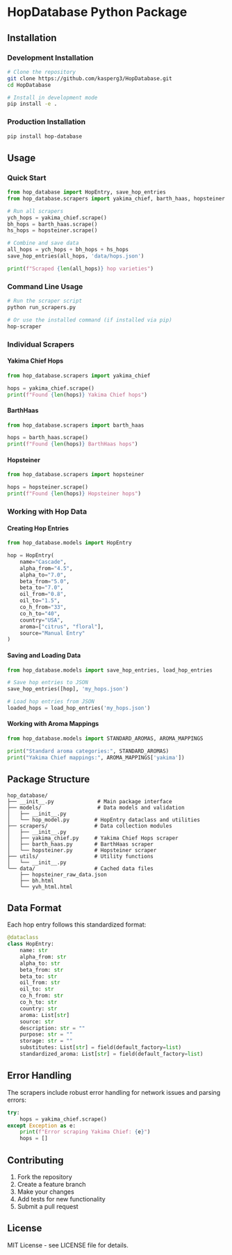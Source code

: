 # HopDatabase Python Package

## Installation

### Development Installation
```bash
# Clone the repository
git clone https://github.com/kasperg3/HopDatabase.git
cd HopDatabase

# Install in development mode
pip install -e .
```

### Production Installation
```bash
pip install hop-database
```

## Usage

### Quick Start
```python
from hop_database import HopEntry, save_hop_entries
from hop_database.scrapers import yakima_chief, barth_haas, hopsteiner

# Run all scrapers
ych_hops = yakima_chief.scrape()
bh_hops = barth_haas.scrape()
hs_hops = hopsteiner.scrape()

# Combine and save data
all_hops = ych_hops + bh_hops + hs_hops
save_hop_entries(all_hops, 'data/hops.json')

print(f"Scraped {len(all_hops)} hop varieties")
```

### Command Line Usage
```bash
# Run the scraper script
python run_scrapers.py

# Or use the installed command (if installed via pip)
hop-scraper
```

### Individual Scrapers

#### Yakima Chief Hops
```python
from hop_database.scrapers import yakima_chief

hops = yakima_chief.scrape()
print(f"Found {len(hops)} Yakima Chief hops")
```

#### BarthHaas
```python
from hop_database.scrapers import barth_haas

hops = barth_haas.scrape()
print(f"Found {len(hops)} BarthHaas hops")
```

#### Hopsteiner
```python
from hop_database.scrapers import hopsteiner

hops = hopsteiner.scrape()
print(f"Found {len(hops)} Hopsteiner hops")
```

### Working with Hop Data

#### Creating Hop Entries
```python
from hop_database.models import HopEntry

hop = HopEntry(
    name="Cascade",
    alpha_from="4.5",
    alpha_to="7.0",
    beta_from="5.0",
    beta_to="7.0",
    oil_from="0.8",
    oil_to="1.5",
    co_h_from="33",
    co_h_to="40",
    country="USA",
    aroma=["citrus", "floral"],
    source="Manual Entry"
)
```

#### Saving and Loading Data
```python
from hop_database.models import save_hop_entries, load_hop_entries

# Save hop entries to JSON
save_hop_entries([hop], 'my_hops.json')

# Load hop entries from JSON
loaded_hops = load_hop_entries('my_hops.json')
```

#### Working with Aroma Mappings
```python
from hop_database.models import STANDARD_AROMAS, AROMA_MAPPINGS

print("Standard aroma categories:", STANDARD_AROMAS)
print("Yakima Chief mappings:", AROMA_MAPPINGS['yakima'])
```

## Package Structure

```
hop_database/
├── __init__.py              # Main package interface
├── models/                  # Data models and validation
│   ├── __init__.py
│   └── hop_model.py        # HopEntry dataclass and utilities
├── scrapers/               # Data collection modules
│   ├── __init__.py
│   ├── yakima_chief.py     # Yakima Chief Hops scraper
│   ├── barth_haas.py       # BarthHaas scraper
│   └── hopsteiner.py       # Hopsteiner scraper
├── utils/                  # Utility functions
│   └── __init__.py
└── data/                   # Cached data files
    ├── hopsteiner_raw_data.json
    ├── bh.html
    └── yvh_html.html
```

## Data Format

Each hop entry follows this standardized format:

```python
@dataclass
class HopEntry:
    name: str
    alpha_from: str
    alpha_to: str
    beta_from: str
    beta_to: str
    oil_from: str
    oil_to: str
    co_h_from: str
    co_h_to: str
    country: str
    aroma: List[str]
    source: str
    description: str = ""
    purpose: str = ""
    storage: str = ""
    substitutes: List[str] = field(default_factory=list)
    standardized_aroma: List[str] = field(default_factory=list)
```

## Error Handling

The scrapers include robust error handling for network issues and parsing errors:

```python
try:
    hops = yakima_chief.scrape()
except Exception as e:
    print(f"Error scraping Yakima Chief: {e}")
    hops = []
```

## Contributing

1. Fork the repository
2. Create a feature branch
3. Make your changes
4. Add tests for new functionality
5. Submit a pull request

## License

MIT License - see LICENSE file for details.
